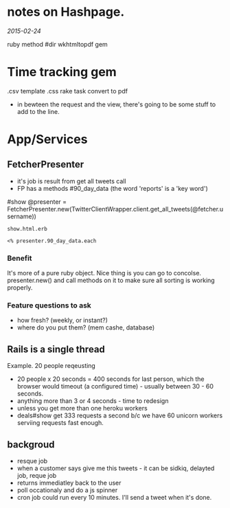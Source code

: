 # notes on Hashpage.
_2015-02-24_

ruby method #dir
wkhtmltopdf gem

# Time tracking gem
.csv
template
.css
rake task
convert to pdf

- in bewteen the request and the view, there's going to be some stuff to add to the line.

# App/Services 

## FetcherPresenter
- it's job is result from get all tweets call
- FP has a methods #90_day_data
(the word 'reports' is a 'key word')

#show
    @presenter = FetcherPresenter.new(TwitterClientWrapper.client.get_all_tweets(@fetcher.username))

    show.html.erb

    <% presenter.90_day_data.each 

### Benefit
It's more of a pure ruby object. Nice thing is you can go to concolse. presenter.new() and call methods on it to make sure all sorting is working properly.


### Feature questions to ask
- how fresh? (weekly, or instant?)
- where do you put them? (mem cashe, database)

## Rails is a single thread
Example. 20 people reqeusting
- 20 people x 20 seconds = 400 seconds for last person, which the browser would timeout (a configured time) - usually between 30 - 60 seconds.
- anything more than 3 or 4 seconds - time to redesign
- unless you get more than one heroku workers
- deals#show get 333 requests a second b/c we have 60 unicorn workers serviing requests fast enough.

## backgroud 
- resque job
- when a customer says give me this tweets  - it can be sidkiq, delayted job, reque job 
- returns immediatley back to the user
- poll occationaly and do a js spinner
- cron job could run every 10 minutes. I'll send a tweet when it's done.

